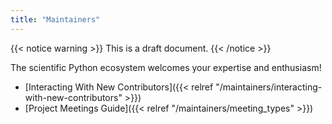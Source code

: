 ```yaml
---
title: "Maintainers"
---
```


{{< notice warning >}}
This is a draft document.
{{< /notice >}}

The scientific Python ecosystem welcomes your expertise and enthusiasm!

- [Interacting With New Contributors]({{< relref "/maintainers/interacting-with-new-contributors" >}})
- [Project Meetings Guide]({{< relref "/maintainers/meeting_types" >}})
